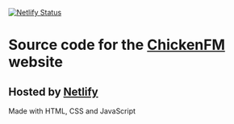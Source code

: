 [![Netlify Status](https://api.netlify.com/api/v1/badges/1e88f00a-7cfa-4aa7-8edc-00fc43e4b569/deploy-status)](https://app.netlify.com/sites/chickenfm/deploys)
# Source code for the [ChickenFM](https://chickenfm.com) website
## Hosted by [Netlify](https://netlify.com)
Made with HTML, CSS and JavaScript